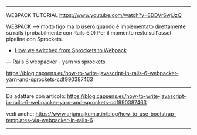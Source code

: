 
---
WEBPACK TUTORIAL
https://www.youtube.com/watch?v=8DDVr6wjJzQ

WEBPACK --> molto figo ma lo userò quando è implementato direttamente su rails (probabilmente con Rails 6.0) Per il momento resto sull'asset pipeline con Sprockets.

* [How we switched from Sprockets to Webpack](https://rossta.net/blog/from-sprockets-to-webpack.html#why-switch-)

—
Rails 6 webpacker - yarn vs sprockets

https://blog.capsens.eu/how-to-write-javascript-in-rails-6-webpacker-yarn-and-sprockets-cdf990387463




***********
Da adattare con articolo:
https://blog.capsens.eu/how-to-write-javascript-in-rails-6-webpacker-yarn-and-sprockets-cdf990387463

vedi anche:
https://www.arjunrajkumar.in/blog/how-to-use-bootstrap-templates-via-webpacker-in-rails-6
***********





